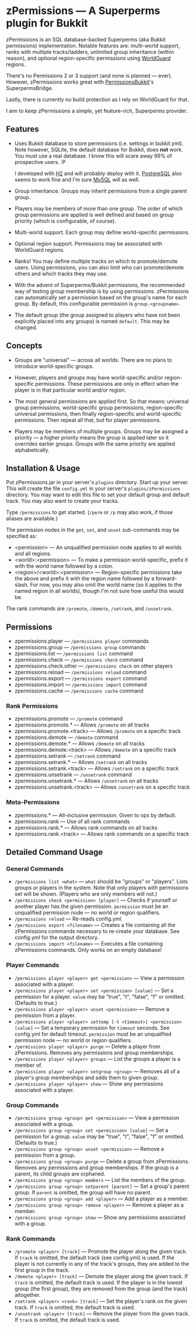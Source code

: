 # zPermissions &mdash; A Superperms plugin for Bukkit #

zPermissions is an SQL database-backed Superperms (aka Bukkit permissions)
implementation. Notable features are: multi-world support, ranks with multiple
tracks/ladders, unlimited group inheritance (within reason), and optional
region-specific permissions using [WorldGuard](http://dev.bukkit.org/server-mods/worldguard/) regions.

There's no Permissions 2 or 3 support (and none is planned &mdash; ever).
However, zPermissions works great with [PermissionsBukkit](http://dev.bukkit.org/server-mods/permbukkit/)'s
SuperpermsBridge.

Lastly, there is currently no build protection as I rely on WorldGuard for that.

I aim to keep zPermissions a simple, yet feature-rich, Superperms provider.

## Features ##

*   Uses Bukkit database to store permissions (i.e. settings in bukkit.yml). Note however,
    SQLite, the default database for Bukkit, does **not** work. You must use a
    real database. I know this will scare away 99% of prospective users. :P
	
    I developed with [H2](http://www.h2database.com/) and will probably deploy
	with it. [PostgreSQL](http://www.postgresql.org/) also seems to
	work fine and I'm sure [MySQL](http://dev.mysql.com/) will as well.

*   Group inheritance. Groups may inherit permissions from a single parent
	group.

*   Players may be members of more than one group. The order of which group
	permissions are applied is well defined and based on group priority
	(which is configurable, of course).

*   Multi-world support. Each group may define world-specific permissions.

*   Optional region support. Permissions may be associated with WorldGuard
    regions.

*   Ranks! You may define multiple tracks on which to promote/demote users.
	Using permissions, you can also limit who can promote/demote others and
	which tracks they may use.

*   With the advent of Superperms/Bukkit permissions, the recommended
    way of testing group membership is by using permissions. zPermissions
	can automatically set a permission based on the group's name for each
	group. By default, this configurable permission is `group.<groupname>`.

*   The default group (the group assigned to players who have not been
	explicitly placed into any groups) is named `default`. This may be changed.

## Concepts ##

*   Groups are "universal" &mdash; across all worlds. There are no plans to
    introduce world-specific groups.

*   However, players and groups may have world-specific and/or region-specific
    permissions. These permissions are only in effect when the player is in
    that particular world and/or region.

*   The most general permissions are applied first. So that means: universal
    group permissions, world-specific group permissions, region-specific
    universal permissions, then finally region-specific and world-specific
    permissions. Then repeat all that, but for player permissions.

*   Players may be members of multiple groups. Groups may be assigned a
    priority &mdash; a higher priority means the group is applied later so it
	overrides earlier groups. Groups with the same priority are applied
	alphabetically.

## Installation & Usage ##

Put zPermissions.jar in your server's `plugins` directory. Start up your server.
This will create the file `config.yml` in your server's `plugins/zPermissions`
directory. You may want to edit this file to set your default group and
default track. You may also want to create your tracks.

Type `/permissions` to get started. (`/perm` or `/p` may also work, if
those aliases are available.)

The permission nodes in the `get`, `set`, and `unset` sub-commands may
be specified as:

*   &lt;permission> &mdash; An unqualified permission node applies to all
    worlds and all regions.
*   &lt;world>:&lt;permission> &mdash; To make a permission world-specific,
    prefix it with the world name followed by a colon.
*   &lt;region>/&lt;world>:&lt;permission> &mdash; Region-specific permissions
    take the above and prefix it with the region name followed by a
    forward-slash. For now, you may also omit the world name (so it applies
    to the named region in all worlds), though I'm not sure how useful
    this would be.

The rank commands are `/promote`, `/demote`, `/setrank`, and `/unsetrank`.

## Permissions ##

*   zpermissions.player &mdash; `/permissions player` commands
*   zpermissions.group &mdash; `/permissions group` commands
*   zpermissions.list &mdash; `/permissions list` command
*   zpermissions.check &mdash; `/permissions check` command
*   zpermissions.check.other &mdash; `/permissions check` on other players
*   zpermissions.reload &mdash; `/permissions reload` command
*   zpermissions.export &mdash; `/permissions export` command
*   zpermissions.import &mdash; `/permissions import` command
*   zpermissions.cache &mdash; `/permissions cache` command

### Rank Permissions ###

*   zpermissions.promote &mdash; `/promote` command
*   zpermissions.promote.* &mdash; Allows `/promote` on all tracks
*   zpermissions.promote.&lt;track> &mdash; Allows `/promote` on a specific
    track
*   zpermissions.demote &mdash; `/demote` command
*   zpermissions.demote.* &mdash;  Allows `/demote` on all tracks
*   zpermissions.demote.&lt;track> &mdash; Allows `/demote` on a specific track
*   zpermissions.setrank &mdash; `/setrank` command
*   zpermissions.setrank.* &mdash; Allows `/setrank` on all tracks
*   zpermissions.setrank.&lt;track> &mdash; Allows `/setrank` on a specific track
*   zpermissions.unsetrank &mdash; `/unsetrank` command
*   zpermissions.unsetrank.* &mdash; Allows `/unsetrank` on all tracks
*   zpermissions.unsetrank.&lt;track> &mdash; Allows `/unsetrank` on a specific track

### Meta-Permissions ###

*   zpermissions.* &mdash; All-inclusive permission. Given to ops by default.
*   zpermissions.rank &mdash; Use of all rank commands
*   zpermissions.rank.* &mdash; Allows rank commands on all tracks
*   zpermissions.rank.&lt;track> &mdash; Allows rank commands on a specific track

## Detailed Command Usage ##

### General Commands ###

*   `/permissions list <what>` &mdash; `what` should be "groups" or "players".
    Lists groups or players in the system. Note that only players with
    permissions set will be shown. (Players who are only members will not.)
*   `/permissions check <permission> [player]` &mdash; Checks if yourself or
    another player has the given permission. `permission` must be an
    unqualified permission node &mdash; no world or region qualifiers.
*   `/permissions reload` &mdash; Re-reads config.yml.
*   `/permissions export <filename>` &mdash; Creates a file containing
    all the zPermissions commands necessary to re-create your database. See
    config.yml for the output directory.
*   `/permissions import <filename>` &mdash; Executes a file containing
    zPermissions commands. Only works on an empty database!

### Player Commands ###

*   `/permissions player <player> get <permission>` &mdash; View a permission
    associated with a player.
*   `/permissions player <player> set <permission> [value]` &mdash; Set a
    permission for a player. `value` may be "true", "t", "false", "f" or omitted.
    (Defaults to true.)
*   `/permissions player <player> unset <permission>` &mdash; Remove a
    permission from a player.
*   `/permissions player <player> settemp [-t <timeout>] <permission> [value]`
    &mdash; Set a temporary permission for `timeout` seconds. See config.yml
    for default timeout. `permission` must be an unqualified permission node
    &mdash; no world or region qualifiers.
*   `/permissions player <player> purge` &mdash; Delete a player from
    zPermissions. Removes any permissions and group memberships.
*   `/permissions player <player> groups` &mdash; List the groups a player is a
    member of.
*   `/permissions player <player> setgroup <group>` &mdash; Removes all of a
    player's group memberships and adds them to given group.
*   `/permissions player <player> show` &mdash; Show any permissions
    associated with a player.

### Group Commands ###

*   `/permissions group <group> get <permission>` &mdash; View a permission
    associated with a group.
*   `/permissions group <group> set <permission> [value]` &mdash; Set a
    permission for a group. `value` may be "true", "t", "false", "f" or omitted.
    (Defaults to true.)
*   `/permissions group <group> unset <permission>` &mdash; Remove a
    permission from a group.
*   `/permissions group <group> purge` &mdash; Delete a group from
    zPermissions. Removes any permissions and group memberships. If the group
    is a parent, its child groups are orphaned.
*   `/permissions group <group> members` &mdash; List the members of the group.
*   `/permissions group <group> setparent [parent]` &mdash; Set a group's
    parent group. If `parent` is omitted, the group will have no parent.
*   `/permissions group <group> add <player>` &mdash; Add a player as a member.
*   `/permissions group <group> remove <player>` &mdash; Remove a player as a
    member.
*   `/permissions group <group> show` &mdash; Show any permissions
    associated with a group.

### Rank Commands ###

*   `/promote <player> [track]` &mdash; Promote the player along the given
    track. If `track` is omitted, the default track (see config.yml) is used. If
    the player is not currently in any of the track's groups, they are added to
    the first group in the track.
*   `/demote <player> [track]` &mdash; Demote the player along the given
    track. If `track` is omitted, the default track is used. If the player is in
    the lowest group (the first group), they are removed from the group (and
    the track) altogether.
*   `/setrank <player> <rank> [track]` &mdash; Set the player's rank on the
    given track. If `track` is omitted, the default track is used.
*   `/unsetrank <player> [track]` &mdash; Remove the player from the given
    track. If `track` is omitted, the default track is used.
